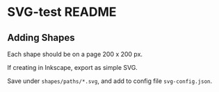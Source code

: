 
# SVG-test README

## Adding Shapes

Each shape should be on a page 200 x 200 px. 

If creating in Inkscape, export as simple SVG.

Save under ```shapes/paths/*.svg```, and add
to config file ```svg-config.json```.

